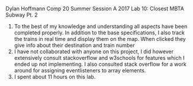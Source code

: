 Dylan Hoffmann
Comp 20 Summer Session A 2017
Lab 10: Closest MBTA Subway Pt. 2
1) To the best of my knowledge and understanding all aspects have been completed properly. In addition to the base specifications, I also track the trains in real time and display them on the map. When clicked they give info about their destination and train number
2) I have not collaborated with anyone on this project, I did however extensively consult stackoverflow and w3schools for features which I ended up not implementing. I also consulted stack overflow for a work around for assigning eventlisteners to array elements.
3) I spent about 11 hours on this lab.